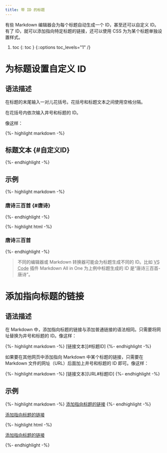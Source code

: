 ```yaml
---
title: 带 ID 的标题
---
```


有些 Markdown 编辑器会为每个标题自动生成一个 ID，甚至还可以自定义 ID。有了 ID，就可以添加指向特定标题的链接，还可以使用 CSS 为为某个标题单独设置样式。

1. toc
{: toc }
{::options toc_levels="1" /}

# 为标题设置自定义 ID

## 语法描述

在标题的末尾输入一对儿花括号。花括号和标题文本之间使用空格分隔。

在花括号内依次输入井号和标题的 ID。

像这样：

{%- highlight markdown -%}
## 标题文本 {#自定义ID}
{%- endhighlight -%}

## 示例

{%- highlight markdown -%}
### 唐诗三百首 {#唐诗}
{%- endhighlight -%}

{%- highlight html -%}
<h3 id="唐诗">唐诗三百首</h3>
{%- endhighlight -%}

> 不同的编辑器或 Markdown 转换器可能会为标题生成不同的 ID。比如 <abbr title="Visual Studio Code">VS Code</abbr> 插件 Markdown All in One 为上例中标题生成的 ID 是“唐诗三百首-唐诗”。

# 添加指向标题的链接

## 语法描述

在 Markdown 中，添加指向标题的链接与添加普通链接的语法相同。只需要将网址替换为井号和标题的 ID。像这样：

{%- highlight markdown -%}
[链接文本][#标题ID]
{%- endhighlight -%}

如果要在其他网页中添加指向 Markdown 中某个标题的链接，只需要在 Markdown 文件的网址（URL）后面加上井号和标题的 ID 即可。像这样：

{%- highlight markdown -%}
[链接文本][URL#标题ID]
{%- endhighlight -%}

## 示例

{%- highlight markdown -%}
[添加指向标题的链接](#添加指向标题的链接)
{%- endhighlight -%}

<div class='exmp'>
  <div class='exmp-container'>
    <p><a href="#%E6%B7%BB%E5%8A%A0%E6%8C%87%E5%90%91%E6%A0%87%E9%A2%98%E7%9A%84%E9%93%BE%E6%8E%A5">添加指向标题的链接</a></p>
  </div>
</div>

{%- highlight html -%}
<p><a href="#%E6%B7%BB%E5%8A%A0%E6%8C%87%E5%90%91%E6%A0%87%E9%A2%98%E7%9A%84%E9%93%BE%E6%8E%A5">添加指向标题的链接</a></p>
{%- endhighlight -%}
